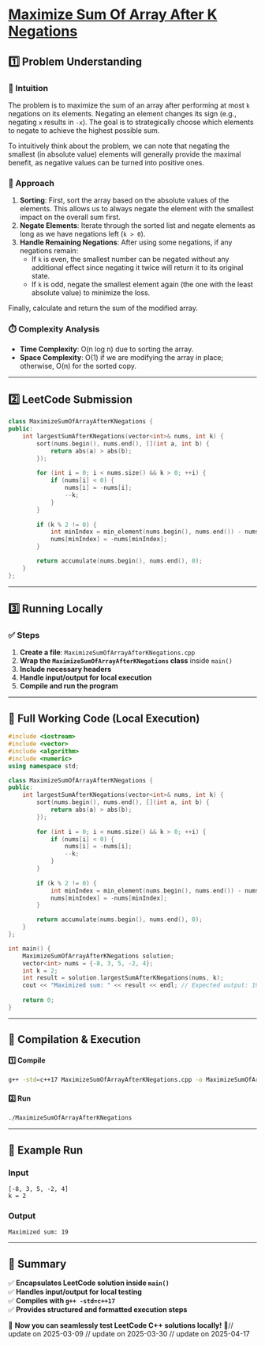 # **[Maximize Sum Of Array After K Negations](https://leetcode.com/problems/maximize-sum-of-array-after-k-negations/description/)**  

## **1️⃣ Problem Understanding**  
### **📌 Intuition**  
The problem is to maximize the sum of an array after performing at most `k` negations on its elements. Negating an element changes its sign (e.g., negating `x` results in `-x`). The goal is to strategically choose which elements to negate to achieve the highest possible sum.

To intuitively think about the problem, we can note that negating the smallest (in absolute value) elements will generally provide the maximal benefit, as negative values can be turned into positive ones.

### **🚀 Approach**  
1. **Sorting**: First, sort the array based on the absolute values of the elements. This allows us to always negate the element with the smallest impact on the overall sum first.
2. **Negate Elements**: Iterate through the sorted list and negate elements as long as we have negations left (`k > 0`). 
3. **Handle Remaining Negations**: After using some negations, if any negations remain:
   - If `k` is even, the smallest number can be negated without any additional effect since negating it twice will return it to its original state.
   - If `k` is odd, negate the smallest element again (the one with the least absolute value) to minimize the loss.

Finally, calculate and return the sum of the modified array.

### **⏱️ Complexity Analysis**  
- **Time Complexity**: O(n log n) due to sorting the array. 
- **Space Complexity**: O(1) if we are modifying the array in place; otherwise, O(n) for the sorted copy.

---  

## **2️⃣ LeetCode Submission**  
```cpp
class MaximizeSumOfArrayAfterKNegations {
public:
    int largestSumAfterKNegations(vector<int>& nums, int k) {
        sort(nums.begin(), nums.end(), [](int a, int b) {
            return abs(a) > abs(b);
        });
        
        for (int i = 0; i < nums.size() && k > 0; ++i) {
            if (nums[i] < 0) {
                nums[i] = -nums[i];
                --k;
            }
        }
        
        if (k % 2 != 0) {
            int minIndex = min_element(nums.begin(), nums.end()) - nums.begin();
            nums[minIndex] = -nums[minIndex];
        }

        return accumulate(nums.begin(), nums.end(), 0);
    }
};
```  

---  

## **3️⃣ Running Locally**  
### **✅ Steps**  
1. **Create a file**: `MaximizeSumOfArrayAfterKNegations.cpp`  
2. **Wrap the `MaximizeSumOfArrayAfterKNegations` class** inside `main()`  
3. **Include necessary headers**  
4. **Handle input/output for local execution**  
5. **Compile and run the program**  

---  

## **📝 Full Working Code (Local Execution)**  
```cpp
#include <iostream>
#include <vector>
#include <algorithm>
#include <numeric>
using namespace std;

class MaximizeSumOfArrayAfterKNegations {
public:
    int largestSumAfterKNegations(vector<int>& nums, int k) {
        sort(nums.begin(), nums.end(), [](int a, int b) {
            return abs(a) > abs(b);
        });
        
        for (int i = 0; i < nums.size() && k > 0; ++i) {
            if (nums[i] < 0) {
                nums[i] = -nums[i];
                --k;
            }
        }
        
        if (k % 2 != 0) {
            int minIndex = min_element(nums.begin(), nums.end()) - nums.begin();
            nums[minIndex] = -nums[minIndex];
        }

        return accumulate(nums.begin(), nums.end(), 0);
    }
};

int main() {
    MaximizeSumOfArrayAfterKNegations solution;
    vector<int> nums = {-8, 3, 5, -2, 4};
    int k = 2;
    int result = solution.largestSumAfterKNegations(nums, k);
    cout << "Maximized sum: " << result << endl; // Expected output: 19
    
    return 0;
}
```  

---  

## **🔧 Compilation & Execution**  
#### **1️⃣ Compile**  
```bash
g++ -std=c++17 MaximizeSumOfArrayAfterKNegations.cpp -o MaximizeSumOfArrayAfterKNegations
```  

#### **2️⃣ Run**  
```bash
./MaximizeSumOfArrayAfterKNegations
```  

---  

## **🎯 Example Run**  
### **Input**  
```
[-8, 3, 5, -2, 4]
k = 2
```  
### **Output**  
```
Maximized sum: 19
```  

---  

## **📌 Summary**  
✅ **Encapsulates LeetCode solution inside `main()`**  
✅ **Handles input/output for local testing**  
✅ **Compiles with `g++ -std=c++17`**  
✅ **Provides structured and formatted execution steps**  

🚀 **Now you can seamlessly test LeetCode C++ solutions locally!** 🚀// update on 2025-03-09
// update on 2025-03-30
// update on 2025-04-17
